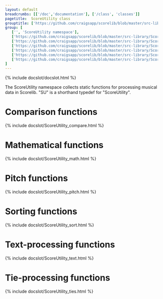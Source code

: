 ```yaml
---
layout: default
breadcrumbs: [['/doc','documentation'], ['/class', 'classes']]
pagetitle:  ScoreUtility class
grouptitle: ['https://github.com/craigsapp/scorelib/blob/master/src-library', 'Source Code']
group: [ 
   ['', 'ScoreUtility namespace'], 
   ['https://github.com/craigsapp/scorelib/blob/master/src-library/ScoreUtility_compare.cpp', compare],
   ['https://github.com/craigsapp/scorelib/blob/master/src-library/ScoreUtility_math.cpp', math],
   ['https://github.com/craigsapp/scorelib/blob/master/src-library/ScoreUtility_pitch.cpp', pitch],
   ['https://github.com/craigsapp/scorelib/blob/master/src-library/ScoreUtility_sort.cpp', sort],
   ['https://github.com/craigsapp/scorelib/blob/master/src-library/ScoreUtility_text.cpp', text],
   ['https://github.com/craigsapp/scorelib/blob/master/src-library/ScoreUtility_ties.cpp', ties],
]
---
```


{% include docslot/docslot.html %}

The ScoreUtility namespace collects static functions for processing 
musical data in Scorelib.  "SU" is a shorthand typedef for "ScoreUtility".

Comparison functions
======================

{% include docslot/ScoreUtility_compare.html %}


Mathematical functions
======================

{% include docslot/ScoreUtility_math.html %}


Pitch functions
===============

{% include docslot/ScoreUtility_pitch.html %}


Sorting functions
=================

{% include docslot/ScoreUtility_sort.html %}


Text-processing functions
=========================

{% include docslot/ScoreUtility_text.html %}


Tie-processing functions
=========================

{% include docslot/ScoreUtility_ties.html %}





